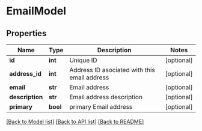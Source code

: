 # EmailModel

## Properties
Name | Type | Description | Notes
------------ | ------------- | ------------- | -------------
**id** | **int** | Unique ID | [optional] 
**address_id** | **int** | Address ID asociated with this email address | [optional] 
**email** | **str** | Email address | [optional] 
**description** | **str** | Email address description | [optional] 
**primary** | **bool** | primary Email address | [optional] 

[[Back to Model list]](../README.md#documentation-for-models) [[Back to API list]](../README.md#documentation-for-api-endpoints) [[Back to README]](../README.md)


